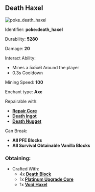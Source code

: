 ## Death Haxel
![poke_death_haxel](https://github.com/ItsMePok/PFE/assets/136857747/a99316e2-741f-4578-8618-d863cb63f21e)


Identifier: **poke:death_haxel**

Durability: **5280**

Damage: **20**

Interact Ability:
* Mines a 5x5x6 Around the player
* 0.3s Cooldown

Mining Speed: **100**

Enchant type: **Axe**

Repairable with:
* **[Repair Core](https://github.com/ItsMePok/PFE/wiki/Repair-Core)**
* **[Death Ingot](https://github.com/ItsMePok/PFE/wiki/Death-Ingot)**
* **[Death Nugget](https://github.com/ItsMePok/PFE/wiki/Death-Nugget)**

Can Break:
* **All PFE Blocks**
* **All Survival Obtainable Vanilla Blocks**

### Obtaining:
* Crafted With:
    * 4x **[Death Block](https://github.com/ItsMePok/PFE/wiki/Death-Block)**
    * 1x **[Platinum Upgrade Core](https://github.com/ItsMePok/PFE/wiki/Platinum-Upgrade-Core)**
    * 1x **[Void Haxel](https://github.com/ItsMePok/PFE/wiki/Void-Haxel)**
